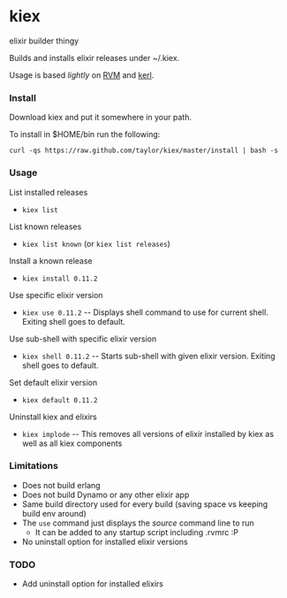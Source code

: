 kiex
====

elixir builder thingy

Builds and installs elixir releases under ~/.kiex.

Usage is based *lightly* on [RVM](http://rvm.io) and [kerl](https://github.com/spawngrid/kerl).

### Install

Download kiex and put it somewhere in your path.

To install in $HOME/bin run the following:

```
curl -qs https://raw.github.com/taylor/kiex/master/install | bash -s
```

### Usage


List installed releases
 * ``` kiex list ```

List known releases
 * ``` kiex list known ```  (or ``` kiex list releases ```)

Install a known release
 * ``` kiex install 0.11.2 ```

Use specific elixir version
 * ``` kiex use 0.11.2 ``` -- Displays shell command to use for current shell.  Exiting shell goes to default.

Use sub-shell with specific elixir version
 * ``` kiex shell 0.11.2 ``` -- Starts sub-shell with given elixir version.  Exiting shell goes to default.

Set default elixir version
 * ``` kiex default 0.11.2 ```

Uninstall kiex and elixirs
 * ``` kiex implode ``` -- This removes all versions of elixir installed by kiex as well as all kiex components


### Limitations

 * Does not build erlang
 * Does not build Dynamo or any other elixir app
 * Same build directory used for every build (saving space vs keeping build env around)
 * The ``` use ``` command just displays the *source* command line to run
   - It can be added to any startup script including .rvmrc :P
 * No uninstall option for installed elixir versions

### TODO

 * Add uninstall option for installed elixirs

